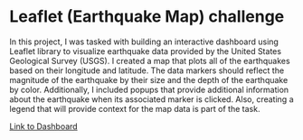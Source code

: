 # Leaflet (Earthquake Map) challenge

In this project, I was tasked with building an interactive dashboard using Leaflet library to visualize earthquake data provided by the United States Geological Survey (USGS). I created a map that plots all of the earthquakes based on their longitude and latitude. The data markers should reflect the magnitude of the earthquake by their size and the depth of the earthquake by color. Additionally, I included popups that provide additional information about the earthquake when its associated marker is clicked. Also, creating a legend that will provide context for the map data is part of the task.

[Link to Dashboard](file:///C:/Users/ashle/leaflet-challenge/index.html "Link to Dashboard")

